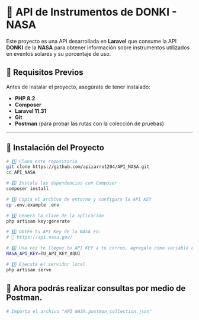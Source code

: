 # 🚀 API de Instrumentos de DONKI - NASA

Este proyecto es una API desarrollada en **Laravel** que consume la API **DONKI** de la **NASA** para obtener información sobre instrumentos utilizados en eventos solares y su porcentaje de uso.

## 📌 Requisitos Previos

Antes de instalar el proyecto, asegúrate de tener instalado:

- **PHP 8.2**
- **Composer**
- **Laravel 11.31**
- **Git**
- **Postman** (para probar las rutas con la colección de pruebas)

---

## 🔧 **Instalación del Proyecto**

```sh
# 1️⃣ Clona este repositorio  
git clone https://github.com/apizarro1204/API_NASA.git
cd API_NASA

# 2️⃣ Instala las dependencias con Composer  
composer install

# 3️⃣ Copia el archivo de entorno y configura la API KEY  
cp .env.example .env

# 4️⃣ Genera la clave de la aplicación  
php artisan key:generate

# 5️⃣ Obtén tu API Key de la NASA en:  
# 🔗 https://api.nasa.gov/

# 6️⃣ Una vez te llegue tu API KEY a tu correo, agregalo como variable de entorno en .env  
NASA_API_KEY=TU_API_KEY_AQUI

# 7️⃣ Ejecuta el servidor local  
php artisan serve
```

## 🚀 Ahora podrás realizar consultas por medio de Postman.

```sh
# Importa el archivo "API NASA.postman_collection.json"

